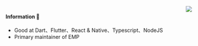 <img align="right" src="https://github-readme-stats.vercel.app/api?username=ckken&show_icons=true&icon_color=805AD5&text_color=718096&bg_color=ffffff&hide_title=true" />

#### Information 👏
+ Good at Dart、Flutter、React & Native、Typescript、NodeJS
+ Primary maintainer of EMP 
